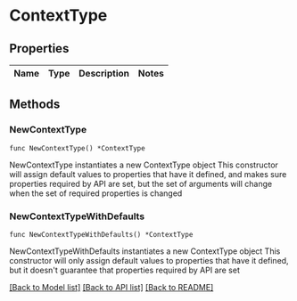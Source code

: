 # ContextType

## Properties

Name | Type | Description | Notes
------------ | ------------- | ------------- | -------------

## Methods

### NewContextType

`func NewContextType() *ContextType`

NewContextType instantiates a new ContextType object
This constructor will assign default values to properties that have it defined,
and makes sure properties required by API are set, but the set of arguments
will change when the set of required properties is changed

### NewContextTypeWithDefaults

`func NewContextTypeWithDefaults() *ContextType`

NewContextTypeWithDefaults instantiates a new ContextType object
This constructor will only assign default values to properties that have it defined,
but it doesn't guarantee that properties required by API are set


[[Back to Model list]](../README.md#documentation-for-models) [[Back to API list]](../README.md#documentation-for-api-endpoints) [[Back to README]](../README.md)


